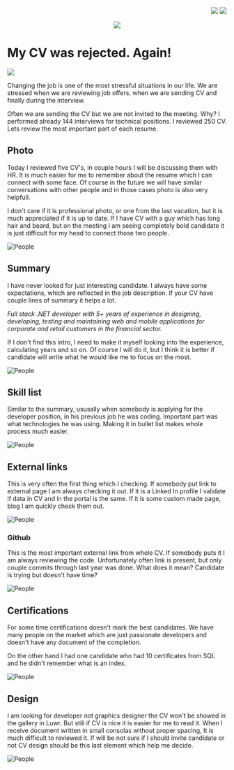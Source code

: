 
<!--Category:Article--> 
 <p align="right">
    <a href="http://productivitytools.tech/send-rocket-into-space-in-parts-how-to-estimate-large-projects/"><img src="Images/Header/ProductivityTools_green_40px_2.png" /><a> 
    <a href="https://github.com/pwujczyk/ProductivityTools.Articles"><img src="Images/Header/Github_border_40px.png" /></a>
</p>
<p align="center">
    <a href="http://productivitytools.tech/">
        <img src='Images/Header/LogoTitle_green_500px.png' />
    </a>
</p>

# My CV was rejected. Again!

<!--og-image-->
![](Images/Magda.jpg)

Changing the job is one of the most stressful situations in our life. We are stressed when we are reviewing job offers, when we are sending CV and finally during the interview.

Often we are sending the CV but we are not invited to the meeting. Why? I performed already 144 interviews for technical positions. I reviewed 250 CV. Lets review the most important part of each resume.

<!--more-->

## Photo

Today I reviewed five CV's, in couple hours I will be discussing them with HR. It is much easier for me to remember about the resume which I can connect with some face. Of course in the future we will have similar conversations with other people and in those cases photo is also very helpfull.

I don't care if it is professional photo, or one from the last vacation, but it is much appreciated if it is up to date. If I have CV with a guy which has long hair and beard, but on the meeting I am seeing completely bold candidate it is just difficult for my head to connect those two people.

![People](Images/People.png)

## Summary

I have never looked for just interesting candidate. I always have some expectations, which are reflected in the job description. If your CV have couple lines of summary it helps a lot. 

*Full stack .NET developer with 5+ years of experience in designing, developing, 
testing and maintaining web and mobile applications for corporate and retail 
customers in the financial sector.*

If I don't find this intro, I need to make it myself looking into the experience, calculating years and so on. Of course I will do it, but I think it is better if candidate will write what he would like me to focus on the most.

![People](Images/stickyNotes.jpeg)

## Skill list 

Similar to the summary, ususally when somebody is applying for the developer position, in his previous job he was coding. Important part was what technologies he was using. Making it in bullet list makes whole process much easier.

![People](Images/Theatre.png)

## External links

This is very often the first thing which I checking. If somebody put link to external page I am always checking it out. If it is a Linked In profile I validate if data in CV and in the portal is the same. If it is some custom made page, blog I am quickly check them out. 

![People](Images/ExternalLinks.png)

### Github

This is the most important external link from whole CV. If somebody puts it I am always reviewing the code. Unfortunately often link is present, but only couple commits through last year was done. What does it mean? Candidate is trying but doesn't have time? 

![People](Images/Github.png)


## Certifications

For some time certifications doesn't mark the best candidates. We have many people on the market which are just passionate developers and doesn't have any document of the completion.

On the other hand I had one candidate who had 10 certificates from SQL and he didn't remember what is an index.

![People](Images/Graduation.jpeg)

## Design 

I am looking for developer not graphics designer the CV won't be showed in the gallery in Luwr. But still if CV is nice it is easier for me to read it. When I receive document written in small consolas without proper spacing, It is much difficult to reviewed it. If will be not sure if I should invite candidate or not CV design should be this last element which help me decide.

![People](Images/Design.png)


